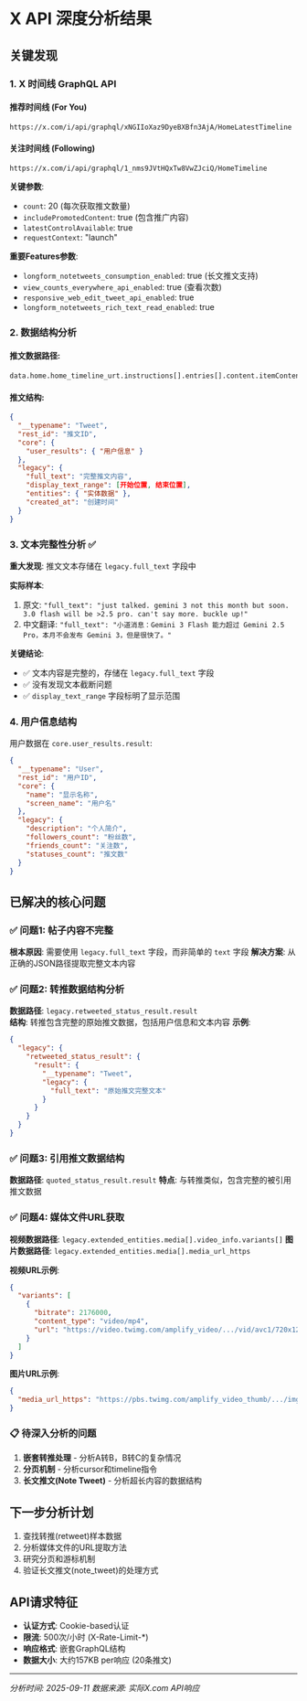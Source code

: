 # X API 深度分析结果

## 关键发现

### 1. X 时间线 GraphQL API

#### 推荐时间线 (For You)
```
https://x.com/i/api/graphql/xNGIIoXaz9DyeBXBfn3AjA/HomeLatestTimeline
```

#### 关注时间线 (Following)  
```
https://x.com/i/api/graphql/1_nms9JVtHQxTw8VwZJciQ/HomeTimeline
```

**关键参数**:
- `count`: 20 (每次获取推文数量)
- `includePromotedContent`: true (包含推广内容)
- `latestControlAvailable`: true
- `requestContext`: "launch"

**重要Features参数**:
- `longform_notetweets_consumption_enabled`: true (长文推文支持)
- `view_counts_everywhere_api_enabled`: true (查看次数)
- `responsive_web_edit_tweet_api_enabled`: true
- `longform_notetweets_rich_text_read_enabled`: true

### 2. 数据结构分析

#### 推文数据路径:
```
data.home.home_timeline_urt.instructions[].entries[].content.itemContent.tweet_results.result
```

#### 推文结构:
```json
{
  "__typename": "Tweet",
  "rest_id": "推文ID",
  "core": {
    "user_results": { "用户信息" }
  },
  "legacy": {
    "full_text": "完整推文内容",
    "display_text_range": [开始位置, 结束位置],
    "entities": { "实体数据" },
    "created_at": "创建时间"
  }
}
```

### 3. 文本完整性分析 ✅

**重大发现**: 推文文本存储在 `legacy.full_text` 字段中

**实际样本**:
1. 原文: `"full_text": "just talked. gemini 3 not this month but soon. 3.0 flash will be >2.5 pro. can't say more. buckle up!"`
2. 中文翻译: `"full_text": "小道消息：Gemini 3 Flash 能力超过 Gemini 2.5 Pro，本月不会发布 Gemini 3，但是很快了。"`

**关键结论**: 
- ✅ 文本内容是完整的，存储在 `legacy.full_text` 字段
- ✅ 没有发现文本截断问题
- ✅ `display_text_range` 字段标明了显示范围

### 4. 用户信息结构

用户数据在 `core.user_results.result`:
```json
{
  "__typename": "User", 
  "rest_id": "用户ID",
  "core": {
    "name": "显示名称",
    "screen_name": "用户名"
  },
  "legacy": {
    "description": "个人简介",
    "followers_count": "粉丝数",
    "friends_count": "关注数",
    "statuses_count": "推文数"
  }
}
```

## 已解决的核心问题

### ✅ 问题1: 帖子内容不完整
**根本原因**: 需要使用 `legacy.full_text` 字段，而非简单的 `text` 字段
**解决方案**: 从正确的JSON路径提取完整文本内容

### ✅ 问题2: 转推数据结构分析
**数据路径**: `legacy.retweeted_status_result.result`  
**结构**: 转推包含完整的原始推文数据，包括用户信息和文本内容
**示例**: 
```json
{
  "legacy": {
    "retweeted_status_result": {
      "result": {
        "__typename": "Tweet",
        "legacy": {
          "full_text": "原始推文完整文本"
        }
      }
    }
  }
}
```

### ✅ 问题3: 引用推文数据结构
**数据路径**: `quoted_status_result.result`
**特点**: 与转推类似，包含完整的被引用推文数据

### ✅ 问题4: 媒体文件URL获取
**视频数据路径**: `legacy.extended_entities.media[].video_info.variants[]`
**图片数据路径**: `legacy.extended_entities.media[].media_url_https`

**视频URL示例**:
```json
{
  "variants": [
    {
      "bitrate": 2176000,
      "content_type": "video/mp4", 
      "url": "https://video.twimg.com/amplify_video/.../vid/avc1/720x1280/xxx.mp4"
    }
  ]
}
```

**图片URL示例**:
```json
{
  "media_url_https": "https://pbs.twimg.com/amplify_video_thumb/.../img/xxx.jpg"
}
```

### 📋 待深入分析的问题

1. **嵌套转推处理** - 分析A转B，B转C的复杂情况
2. **分页机制** - 分析cursor和timeline指令
3. **长文推文(Note Tweet)** - 分析超长内容的数据结构

## 下一步分析计划

1. 查找转推(retweet)样本数据
2. 分析媒体文件的URL提取方法
3. 研究分页和游标机制
4. 验证长文推文(note_tweet)的处理方式

## API请求特征

- **认证方式**: Cookie-based认证
- **限流**: 500次/小时 (X-Rate-Limit-*)
- **响应格式**: 嵌套GraphQL结构
- **数据大小**: 大约157KB per响应 (20条推文)

---
*分析时间: 2025-09-11*
*数据来源: 实际X.com API响应*